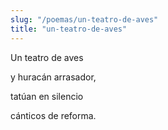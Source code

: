 ```yaml
---
slug: "/poemas/un-teatro-de-aves"
title: "un-teatro-de-aves"
---
```

Un teatro de aves

y huracán arrasador,

tatúan en silencio

cánticos de reforma.